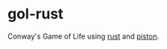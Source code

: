 gol-rust
========

Conway's Game of Life using [rust](http://www.rust-lang.org/) and [piston](https://github.com/PistonDevelopers/piston).
